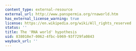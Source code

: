 ```yaml
---
content_type: external-resource
external_url: http://www.panspermia.org/rnaworld.htm
has_external_license_warning: true
license: https://en.wikipedia.org/wiki/All_rights_reserved
status: ''
title: The 'RNA world' hypothesis
uid: 838010e7-0062-4fbc-b969-93f729fa0843
wayback_url: ''
---
```

